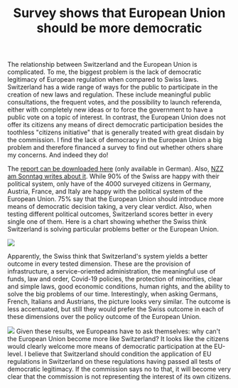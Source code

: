 ﻿---
layout: post
title: Survey shows that European Union should be more democratic
description: Meisser Economics financed a survey about how the Swiss and their neighbors preceive democracy in Switzerland and the European Union.
---
The relationship between Switzerland and the European Union is complicated. To me, the biggest problem is the lack of democratic legitimacy of European regulation when compared to Swiss laws. Switzerland has a wide range of ways for the public to participate in the creation of new laws and regulation. These include meaningful public consultations, the frequent votes, and the possibility to launch referenda, either with completely new ideas or to force the government to have a public vote on a topic of interest. In contrast, the European Union does not offer its citizens any means of direct democratic participation besides the toothless "citizens initiative" that is generally treated with great disdain by the commission. I find the lack of democracy in the European Union a big problem and therefore financed a survey to find out whether others share my concerns. And indeed they do!

The [report can be downloaded here]("https://github.com/meisserecon/www/raw/gh-pages/2021-11-14%20EU%20Umfrage.pdf") (only available in German). Also, [NZZ am Sonntag writes about it]("https://github.com/meisserecon/www/raw/gh-pages/2021-11-14%20EU%20Umfrage%20NZZAS.pdf"). While 90% of the Swiss are happy with their political system, only have of the 4000 surveyed citizens in Germany, Austria, France, and Italy are happy with the political system of the European Union. 75% say that the European Union should introduce more means of democratic decision taking, a very clear verdict. Also, when testing different political outcomes, Switzerland scores better in every single one of them. Here is a chart showing whether the Swiss think Switzerland is solving particular problems better or the European Union.

<img src="../../../assets/images/swiss-eu-1.png">

Apparently, the Swiss think that Switzerland's system yields a better outcome in every tested dimension. These are the provision of infrastructure, a service-oriented administration, the meaningful use of funds, law and order, Covid-19 policies, the protection of minorities, clear and simple laws, good economic conditions, human rights, and the ability to solve the big problems of our time. Interestingly, when asking Germans, French, Italians and Austrians, the picture looks very similar. The outcome is less accentuated, but still they would prefer the Swiss outcome in each of these dimensions over the policy outcome of the European Union.

<img src="../../../assets/images/swiss-eu-2.png">
Given these results, we Europeans have to ask themselves: why can't the European Union become more like Switzerland? It looks like the citizens would clearly welcome more means of democratic participation at the EU-level. I believe that Switzerland should condition the application of EU regulations in Switzerland on these regulations having passed all tests of democratic legitimacy. If the commission says no to that, it will become very clear that the commission is not representing the interest of its own citizens.
